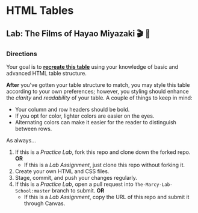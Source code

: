 # HTML Tables 
## Lab: The Films of Hayao Miyazaki 🎬 🎥 

### Directions

Your goal is to [**recreate this table**](https://codepen.io/annmarcylabschool/full/wvGVZEq) using your knowledge of basic and advanced HTML table structure.

**After** you've gotten your table structure to match, you may style this table according to your own preferences; however, you styling should enhance the _clarity_ and _readability_ of your table. A couple of things to keep in mind:
  * Your column and row headers should be bold.
  * If you opt for color, lighter colors are easier on the eyes.
  * Alternating colors can make it easier for the reader to distinguish between rows.

As always...
  1. If this is a *Practice Lab*, fork this repo and clone down the forked repo. **OR**
      * If this is a *Lab Assignment*, just clone this repo without forking it.
  2. Create your own HTML and CSS files.
  3. Stage, commit, and push your changes regularly.
  4. If this is a *Practice Lab*, open a pull request into `The-Marcy-Lab-School:master` branch to submit. **OR**
      * If this is a *Lab Assignment*, copy the URL of this repo and submit it through Canvas. 

